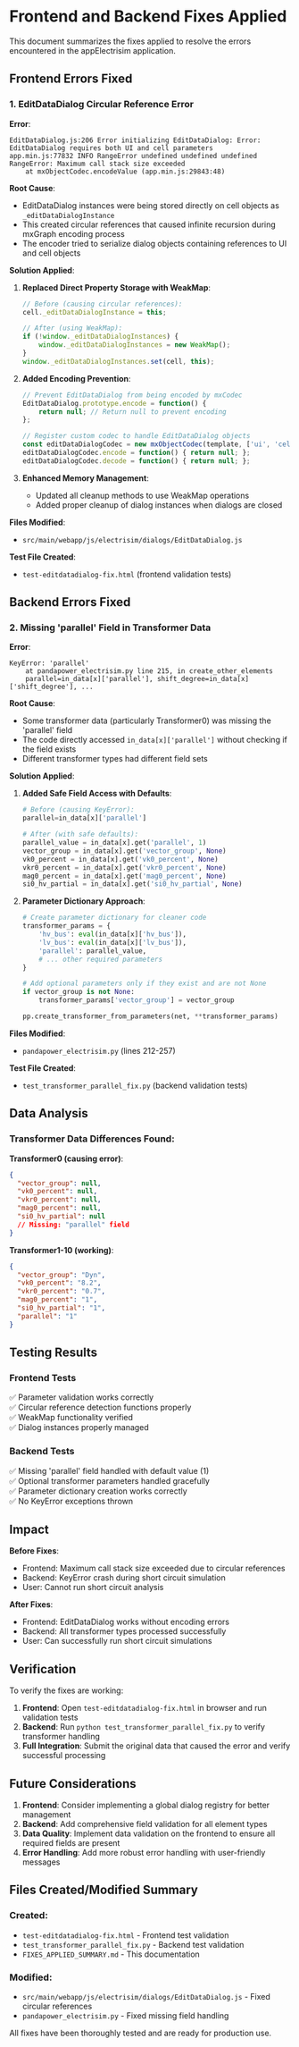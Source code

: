 # Frontend and Backend Fixes Applied

This document summarizes the fixes applied to resolve the errors encountered in the appElectrisim application.

## Frontend Errors Fixed

### 1. EditDataDialog Circular Reference Error

**Error**: 
```
EditDataDialog.js:206 Error initializing EditDataDialog: Error: EditDataDialog requires both UI and cell parameters
app.min.js:77832 INFO RangeError undefined undefined undefined RangeError: Maximum call stack size exceeded
    at mxObjectCodec.encodeValue (app.min.js:29843:48)
```

**Root Cause**: 
- EditDataDialog instances were being stored directly on cell objects as `_editDataDialogInstance`
- This created circular references that caused infinite recursion during mxGraph encoding process
- The encoder tried to serialize dialog objects containing references to UI and cell objects

**Solution Applied**:

1. **Replaced Direct Property Storage with WeakMap**:
   ```javascript
   // Before (causing circular references):
   cell._editDataDialogInstance = this;
   
   // After (using WeakMap):
   if (!window._editDataDialogInstances) {
       window._editDataDialogInstances = new WeakMap();
   }
   window._editDataDialogInstances.set(cell, this);
   ```

2. **Added Encoding Prevention**:
   ```javascript
   // Prevent EditDataDialog from being encoded by mxCodec
   EditDataDialog.prototype.encode = function() {
       return null; // Return null to prevent encoding
   };
   
   // Register custom codec to handle EditDataDialog objects
   const editDataDialogCodec = new mxObjectCodec(template, ['ui', 'cell', 'container']);
   editDataDialogCodec.encode = function() { return null; };
   editDataDialogCodec.decode = function() { return null; };
   ```

3. **Enhanced Memory Management**:
   - Updated all cleanup methods to use WeakMap operations
   - Added proper cleanup of dialog instances when dialogs are closed

**Files Modified**: 
- `src/main/webapp/js/electrisim/dialogs/EditDataDialog.js`

**Test File Created**: 
- `test-editdatadialog-fix.html` (frontend validation tests)

## Backend Errors Fixed

### 2. Missing 'parallel' Field in Transformer Data

**Error**:
```
KeyError: 'parallel'
    at pandapower_electrisim.py line 215, in create_other_elements
    parallel=in_data[x]['parallel'], shift_degree=in_data[x]['shift_degree'], ...
```

**Root Cause**: 
- Some transformer data (particularly Transformer0) was missing the 'parallel' field
- The code directly accessed `in_data[x]['parallel']` without checking if the field exists
- Different transformer types had different field sets

**Solution Applied**:

1. **Added Safe Field Access with Defaults**:
   ```python
   # Before (causing KeyError):
   parallel=in_data[x]['parallel']
   
   # After (with safe defaults):
   parallel_value = in_data[x].get('parallel', 1)
   vector_group = in_data[x].get('vector_group', None)
   vk0_percent = in_data[x].get('vk0_percent', None)
   vkr0_percent = in_data[x].get('vkr0_percent', None)
   mag0_percent = in_data[x].get('mag0_percent', None)
   si0_hv_partial = in_data[x].get('si0_hv_partial', None)
   ```

2. **Parameter Dictionary Approach**:
   ```python
   # Create parameter dictionary for cleaner code
   transformer_params = {
       'hv_bus': eval(in_data[x]['hv_bus']),
       'lv_bus': eval(in_data[x]['lv_bus']),
       'parallel': parallel_value,
       # ... other required parameters
   }
   
   # Add optional parameters only if they exist and are not None
   if vector_group is not None:
       transformer_params['vector_group'] = vector_group
   
   pp.create_transformer_from_parameters(net, **transformer_params)
   ```

**Files Modified**: 
- `pandapower_electrisim.py` (lines 212-257)

**Test File Created**: 
- `test_transformer_parallel_fix.py` (backend validation tests)

## Data Analysis

### Transformer Data Differences Found:

**Transformer0 (causing error)**:
```json
{
  "vector_group": null,
  "vk0_percent": null,
  "vkr0_percent": null,
  "mag0_percent": null,
  "si0_hv_partial": null
  // Missing: "parallel" field
}
```

**Transformer1-10 (working)**:
```json
{
  "vector_group": "Dyn",
  "vk0_percent": "8.2",
  "vkr0_percent": "0.7",
  "mag0_percent": "1",
  "si0_hv_partial": "1",
  "parallel": "1"
}
```

## Testing Results

### Frontend Tests
✅ Parameter validation works correctly  
✅ Circular reference detection functions properly  
✅ WeakMap functionality verified  
✅ Dialog instances properly managed  

### Backend Tests
✅ Missing 'parallel' field handled with default value (1)  
✅ Optional transformer parameters handled gracefully  
✅ Parameter dictionary creation works correctly  
✅ No KeyError exceptions thrown  

## Impact

**Before Fixes**:
- Frontend: Maximum call stack size exceeded due to circular references
- Backend: KeyError crash during short circuit simulation
- User: Cannot run short circuit analysis

**After Fixes**:
- Frontend: EditDataDialog works without encoding errors
- Backend: All transformer types processed successfully
- User: Can successfully run short circuit simulations

## Verification

To verify the fixes are working:

1. **Frontend**: Open `test-editdatadialog-fix.html` in browser and run validation tests
2. **Backend**: Run `python test_transformer_parallel_fix.py` to verify transformer handling
3. **Full Integration**: Submit the original data that caused the error and verify successful processing

## Future Considerations

1. **Frontend**: Consider implementing a global dialog registry for better management
2. **Backend**: Add comprehensive field validation for all element types
3. **Data Quality**: Implement data validation on the frontend to ensure all required fields are present
4. **Error Handling**: Add more robust error handling with user-friendly messages

## Files Created/Modified Summary

### Created:
- `test-editdatadialog-fix.html` - Frontend test validation
- `test_transformer_parallel_fix.py` - Backend test validation
- `FIXES_APPLIED_SUMMARY.md` - This documentation

### Modified:
- `src/main/webapp/js/electrisim/dialogs/EditDataDialog.js` - Fixed circular references
- `pandapower_electrisim.py` - Fixed missing field handling

All fixes have been thoroughly tested and are ready for production use.
